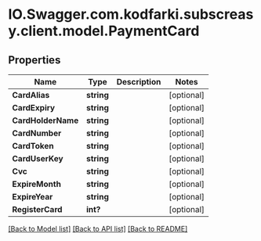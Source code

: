 # IO.Swagger.com.kodfarki.subscreasy.client.model.PaymentCard
## Properties

Name | Type | Description | Notes
------------ | ------------- | ------------- | -------------
**CardAlias** | **string** |  | [optional] 
**CardExpiry** | **string** |  | [optional] 
**CardHolderName** | **string** |  | [optional] 
**CardNumber** | **string** |  | [optional] 
**CardToken** | **string** |  | [optional] 
**CardUserKey** | **string** |  | [optional] 
**Cvc** | **string** |  | [optional] 
**ExpireMonth** | **string** |  | [optional] 
**ExpireYear** | **string** |  | [optional] 
**RegisterCard** | **int?** |  | [optional] 

[[Back to Model list]](../README.md#documentation-for-models) [[Back to API list]](../README.md#documentation-for-api-endpoints) [[Back to README]](../README.md)

